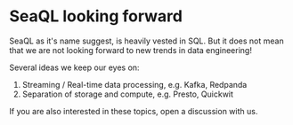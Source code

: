 # SeaQL looking forward

SeaQL as it's name suggest, is heavily vested in SQL. But it does not mean that we are not looking forward to new trends in data engineering!

Several ideas we keep our eyes on:

1. Streaming / Real-time data processing, e.g. Kafka, Redpanda
2. Separation of storage and compute, e.g. Presto, Quickwit

If you are also interested in these topics, open a discussion with us.
